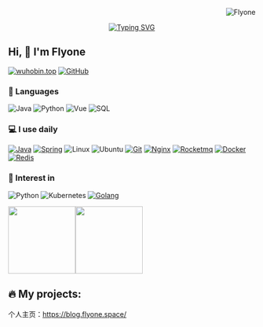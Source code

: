 <p align="right"> <img src="https://komarev.com/ghpvc/?username=wuhobin&label=Profile%20views&color=0e75b6&style=flat" alt="Flyone" /> </p>


<div align="center">
  <a href="https://blog.flyone.space/">
    <img src="https://readme-typing-svg.demolab.com?font=Fira+Code&pause=1000&color=008c8c&width=435&lines=举头见日！;不见长安！&center=true&size=27" alt="Typing SVG" />
  </a>
</div>

## Hi, 👋 I'm Flyone

[![wuhobin.top](https://img.shields.io/badge/-wuhobin.top-00A98F?&logo=About.me&logoColor=FFFFFF)](https://blog.flyone.space/) 
[![GitHub](https://img.shields.io/badge/-GitHub-181717?&logo=GitHub)](https://github.com/flyono)


### 🚀 Languages

![Java](https://img.shields.io/badge/-Java-000?&logo=OpenJDK)
![Python](https://img.shields.io/badge/-Python-000?&logo=python)
![Vue](https://img.shields.io/badge/Vue.js-35495E?logo=vue.js&logoColor=4FC08D)
![SQL](https://img.shields.io/badge/-SQL-000?&logo=sqlite&logoColor=003b57)


### 💻 I use daily

[![Java](https://img.shields.io/badge/-Java-000?&logo=OpenJDK)](https://blog.flyone.space/)
[![Spring](https://img.shields.io/badge/SpringBoot-35495E?logo=Spring&logoColor=4FC08D)](https://blog.flyone.space/)
![Linux](https://img.shields.io/badge/-Linux-000?&logo=Linux&logoColor=3ddc84)
![Ubuntu](https://img.shields.io/badge/-Ubuntu-000?&logo=Ubuntu)
[![Git](https://img.shields.io/badge/-Git-000000?logo=git&logoColor=FF7043)](https://blog.flyone.space/)
[![Nginx](https://img.shields.io/badge/-Nginx-F6C915?logo=nginx&logoColor=029137)](https://blog.flyone.space/)
[![Rocketmq](https://img.shields.io/badge/-Rocketmq-7A1FA2?logo=rocketmq&logoColor=FC8019)](https://blog.flyone.space/)
[![Docker](https://img.shields.io/badge/docker-20232A?logo=docker&logoColor=61DAFB)](https://blog.flyone.space/)
[![Redis](https://img.shields.io/badge/-Redis-F6C915?logo=Redis&logoColor=F16061)](https://blog.flyone.space/)


### 🌱 Interest in

![Python](https://img.shields.io/badge/-Python-000?&logo=python)
![Kubernetes](https://img.shields.io/badge/-Kubernetes%23-000?&logo=Kubernetes&logoColor=239120)
[![Golang](https://img.shields.io/badge/-Golang-02569B?logo=go&logoColor=00ACC1)](https://blog.flyone.space/)



<span><img src="https://github-readme-stats.vercel.app/api/top-langs/?username=flyono&layout=compact" height="137px" /></span><span><img height="137px" src="https://github-readme-stats.vercel.app/api?username=flyono&hide_title=true&hide_border=true&show_icons=trueline_height=21&text_color=000&icon_color=000&bg_color=0,ea6161,ffc64d,fffc4d,52fa5a&theme=graywhite" /> </span>

🔥 My projects:
-----------------------
个人主页：https://blog.flyone.space/</br>
